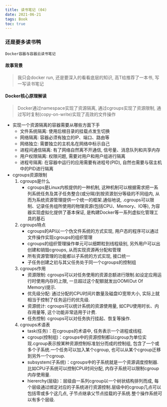 ```yaml
---
title: 读书笔记 (04)
date: 2021-06-21
tags: Book
toc: true
---
```


### 还是要多读书鸭
    Docker容器与容器云读书笔记

<!-- more -->

#### 故事背景
> 我只会docker run, 还是要深入的看看底层的知识, 高T给推荐了一本书, 写一写读书笔记

#### Docker核心原理解读
> Docker通过namespace实现了资源隔离, 通过cgroups实现了资源限制, 通过写时复制(copy-on-write)实现了高效的文件操作

- 实现一个资源隔离的容器需要从哪些方面下手
    * 文件系统隔离: 使用后根目录的挂载点发生切换
    * 网络隔离: 容器必须有独立的IP、端口、路由等
    * 网络独立: 需要独立的主机名在网络中标示自己
    * 进程间通信隔离: 有了网络自然离不开通信, 信号量、消息队列和共享内存
    * 用户权限隔离: 权限问题, 需要对用户和用户组进行隔离
    * 进程号隔离: 在容器中运行的应用需要有进程号(PID), 自然也需要与宿主机中的PID进行隔离
- cgroups资源限制
    1. cgroups是什么
        * cgroups是Linux内核提供的一种机制, 这种机制可以根据需求把一系列系统任务及其子任务整合(或分隔)到按资源划分等级的不同组内, 从而为系统资源管理提供一个统一的框架.通俗地说, .cgroups可以限制、记录任务组所使用的物理资源(包括CPU、Memory、IO等), 为容器实现虚拟化提供了基本保证, 是构建Docker等一系列虚拟化管理工具的基石
    2. cgroups特点
        * cgroups的API以一个伪文件系统的方式实现, 用户态的程序可以通过文件操作实现cgroups的组织管理
        * cgroups的组织管理操作单元可以细颗粒到线程级别, 另外用户可以出创建和销毁cgroups, 从而实现资源再分配和管理
        * 所有资源管理的功能都以子系统的方式实现, 接口统一
        * 子任务创建之初与其父任务处于同一个cgroups的控制组
    3. cgroups作用
        * 资源限制: cgroups可以对任务使用的资源总额进行限制.如设定应用运行时使用内存的上限, 一旦超过这个配额就发出OOM(Out Of Memory)提示.
        * 优先级分配: 通过分配的CPU时间片数量及磁盘IO宽带大小, 实际上就相当于控制了任务运行的优先级.
        * 资源统计: cgroups可以统计系统的资源使用量, 如CPU使用时长、内存用量等, 这个功能非常适用于计费.
        * 任务控制: cgroups可以对任务执行挂起、恢复等操作.
    4. cgroups术语表
        * task(任务)：在cgroups的术语中, 任务表示一个进程或线程.
        * cgroup(控制组)：cgroups中的资源控制都以cgroup为单位实现.cgroup表示按某种资源控制标准划分而成的控制组, 包含了一个或多个子系统.一个任务可以加入某个cgroup, 也可以从某个cgroup迁移到另外一个cgroup.
        * subsystem(子系统)：cgroups中的子系统就是一个资源调度控制器.比如CPU子系统可以控制CPU时间分配, 内存子系统可以限制cgroup内存使用量.
        * hiererchy(层级)：层级由一系列cgroup以一个树状结构排列而成, 每个层级通过绑定对应的子系统进行资源控制.层级中的cgroup几点可以包括零或多个这几点, 子节点继承父节点挂载的子系统.整个操作系统可以有多个层级.


